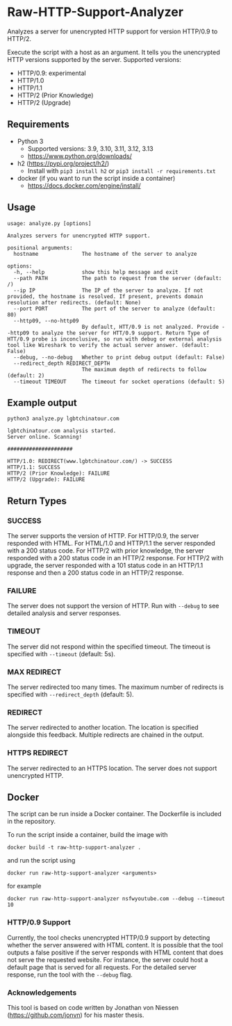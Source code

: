 # Raw-HTTP-Support-Analyzer
Analyzes a server for unencrypted HTTP support for version HTTP/0.9 to HTTP/2.

Execute the script with a host as an argument. It tells you the unencrypted HTTP versions supported by the server. Supported versions:
- HTTP/0.9: experimental
- HTTP/1.0
- HTTP/1.1
- HTTP/2 (Prior Knowledge)
- HTTP/2 (Upgrade)

## Requirements
- Python 3
  - Supported versions: 3.9, 3.10, 3.11, 3.12, 3.13
  - https://www.python.org/downloads/
- h2 (https://pypi.org/project/h2/)
  - Install with `pip3 install h2` or `pip3 install -r requirements.txt`
- docker (if you want to run the script inside a container)
  - https://docs.docker.com/engine/install/

## Usage
```
usage: analyze.py [options]

Analyzes servers for unencrypted HTTP support.

positional arguments:
  hostname              The hostname of the server to analyze

options:
  -h, --help            show this help message and exit
  --path PATH           The path to request from the server (default: /)
  --ip IP               The IP of the server to analyze. If not provided, the hostname is resolved. If present, prevents domain resolution after redirects. (default: None)
  --port PORT           The port of the server to analyze (default: 80)
  --http09, --no-http09
                        By default, HTT/0.9 is not analyzed. Provide --http09 to analyze the server for HTT/0.9 support. Return Type of HTT/0.9 probe is inconclusive, so run with debug or external analysis tool like Wireshark to verify the actual server answer. (default: False)
  --debug, --no-debug   Whether to print debug output (default: False)
  --redirect_depth REDIRECT_DEPTH
                        The maximum depth of redirects to follow (default: 2)
  --timeout TIMEOUT     The timeout for socket operations (default: 5)
```

## Example output

`python3 analyze.py lgbtchinatour.com`

```
lgbtchinatour.com analysis started.
Server online. Scanning!

#####################

HTTP/1.0: REDIRECT(www.lgbtchinatour.com/) -> SUCCESS
HTTP/1.1: SUCCESS
HTTP/2 (Prior Knowledge): FAILURE
HTTP/2 (Upgrade): FAILURE
```

## Return Types
### SUCCESS
The server supports the version of HTTP. For HTTP/0.9, the server responded with HTML.
For HTML/1.0 and HTTP/1.1 the server responded with a 200 status code.
For HTTP/2 with prior knowledge, the server responded with a 200 status code in an HTTP/2 response.
For HTTP/2 with upgrade, the server responded with a 101 status code in an HTTP/1.1 response and then a 200 status code 
in an HTTP/2 response.

### FAILURE
The server does not support the version of HTTP. Run with `--debug` to see detailed analysis and server responses.

### TIMEOUT
The server did not respond within the specified timeout. The timeout is specified with `--timeout` (default: 5s).

### MAX REDIRECT
The server redirected too many times. The maximum number of redirects is specified with `--redirect_depth` (default: 5).

### REDIRECT
The server redirected to another location. The location is specified alongside this feedback. Multiple redirects are
chained in the output.

### HTTPS REDIRECT
The server redirected to an HTTPS location. The server does not support unencrypted HTTP.

## Docker
The script can be run inside a Docker container. The Dockerfile is included in the repository.

To run the script inside a container, build the image with
```
docker build -t raw-http-support-analyzer .
```
and run the script using 
```
docker run raw-http-support-analyzer <arguments>
```
for example
```
docker run raw-http-support-analyzer nsfwyoutube.com --debug --timeout 10
```

### HTTP/0.9 Support
Currently, the tool checks unencrypted HTTP/0.9 support by detecting whether the server answered with HTML content. It
is possible that the tool outputs a false positive if the server responds with HTML content that does not serve the 
requested website. For instance, the server could host a default page that is served for all requests. For the detailed 
server response, run the tool with the `--debug` flag.

### Acknowledgements
This tool is based on code written by Jonathan von Niessen (https://github.com/jonvn) for his master thesis.